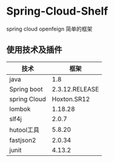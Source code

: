 # Spring-Cloud-Shelf
spring cloud openfeign 简单的框架

## 使用技术及插件

|技术|框架|
|--|--|
| java | 1.8 |
| Spring boot | 2.3.12.RELEASE |
| spring Cloud | Hoxton.SR12 |
| lombok | 1.18.28 |
| slf4j | 2.0.7 |
| hutool工具 | 5.8.20 |
| fastjson2 | 2.0.34 |
| junit | 4.13.2 |
